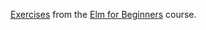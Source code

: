 [Exercises](https://github.com/knowthen/elm) from the [Elm for
Beginners](https://courses.knowthen.com/p/elm-for-beginners) course.
